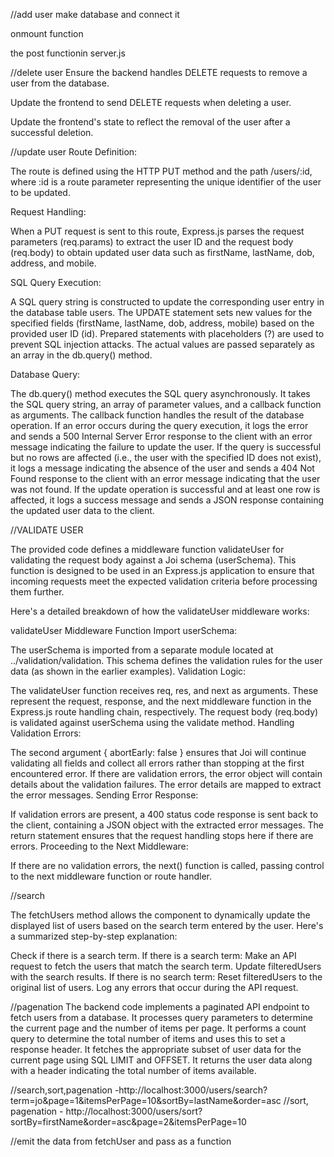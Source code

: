 //add user
make database and connect it

onmount function

the post functionin server.js


//delete user
Ensure the backend handles DELETE requests to remove a user from the database.

Update the frontend to send DELETE requests when deleting a user.

Update the frontend's state to reflect the removal of the user after a successful deletion.


//update user
Route Definition:

The route is defined using the HTTP PUT method and the path /users/:id, where :id is a route parameter representing the unique identifier of the user to be updated.

Request Handling:

When a PUT request is sent to this route, Express.js parses the request parameters (req.params) to extract the user ID and the request body (req.body) to obtain updated user data such as firstName, lastName, dob, address, and mobile.

SQL Query Execution:

A SQL query string is constructed to update the corresponding user entry in the database table users. The UPDATE statement sets new values for the specified fields (firstName, lastName, dob, address, mobile) based on the provided user ID (id).
Prepared statements with placeholders (?) are used to prevent SQL injection attacks. The actual values are passed separately as an array in the db.query() method.

Database Query:

The db.query() method executes the SQL query asynchronously. It takes the SQL query string, an array of parameter values, and a callback function as arguments.
The callback function handles the result of the database operation. If an error occurs during the query execution, it logs the error and sends a 500 Internal Server Error response to the client with an error message indicating the failure to update the user.
If the query is successful but no rows are affected (i.e., the user with the specified ID does not exist), it logs a message indicating the absence of the user and sends a 404 Not Found response to the client with an error message indicating that the user was not found.
If the update operation is successful and at least one row is affected, it logs a success message and sends a JSON response containing the updated user data to the client.


//VALIDATE USER

The provided code defines a middleware function validateUser for validating the request body against a Joi schema (userSchema). This function is designed to be used in an Express.js application to ensure that incoming requests meet the expected validation criteria before processing them further.

Here's a detailed breakdown of how the validateUser middleware works:

validateUser Middleware Function
Import userSchema:

The userSchema is imported from a separate module located at ../validation/validation.
This schema defines the validation rules for the user data (as shown in the earlier examples).
Validation Logic:

The validateUser function receives req, res, and next as arguments. These represent the request, response, and the next middleware function in the Express.js route handling chain, respectively.
The request body (req.body) is validated against userSchema using the validate method.
Handling Validation Errors:

The second argument { abortEarly: false } ensures that Joi will continue validating all fields and collect all errors rather than stopping at the first encountered error.
If there are validation errors, the error object will contain details about the validation failures.
The error details are mapped to extract the error messages.
Sending Error Response:

If validation errors are present, a 400 status code response is sent back to the client, containing a JSON object with the extracted error messages.
The return statement ensures that the request handling stops here if there are errors.
Proceeding to the Next Middleware:

If there are no validation errors, the next() function is called, passing control to the next middleware function or route handler.




//search

The fetchUsers method allows the component to dynamically update the displayed list of users based on the search term entered by the user. Here's a summarized step-by-step explanation:

Check if there is a search term.
If there is a search term:
    Make an API request to fetch the users that match the search term.
    Update filteredUsers with the search results.
If there is no search term:
    Reset filteredUsers to the original list of users.
Log any errors that occur during the API request.


//pagenation 
The backend code implements a paginated API endpoint to fetch users from a database.
It processes query parameters to determine the current page and the number of items per page.
It performs a count query to determine the total number of items and uses this to set a response header.
It fetches the appropriate subset of user data for the current page using SQL LIMIT and OFFSET.
It returns the user data along with a header indicating the total number of items available.




//search,sort,pagenation -http://localhost:3000/users/search?term=jo&page=1&itemsPerPage=10&sortBy=lastName&order=asc
//sort, pagenation - http://localhost:3000/users/sort?sortBy=firstName&order=asc&page=2&itemsPerPage=10


//emit the data from fetchUser and pass as a function


<template>
  <div class="tableInfo">
    <h3>Users Data</h3>
    <div class="table-header">
      <div class="search-bar">
        <label>Search Bar</label>
        <input
          type="text"
          placeholder="...search"
          v-model="searchTerm"
          @input="fetchUsers"
          class="search-input"
        />
      </div>
      <div class="sortingBar">
        <label for="dropdown"> Items: </label>
        <select
          v-model="dropDownField"
          @change="itemsDropdown"
          class="select-input"
        >
          <option v-for="option in itemOptions" :key="option" :value="option">
            {{ option }}
          </option>
        </select>
      </div>

      <div class="sortingBar">
        <label for="sortField">Sort By:</label>
        <select v-model="sortField" @change="fetchUsers" class="select-input">
          <option
            v-for="option in sortingOptions"
            :key="option.value"
            :value="option.value"
          >
            {{ option.text }}
          </option>
        </select>
        <label for="sortOrder">Order:</label>
        <select v-model="sortOrder" @change="fetchUsers" class="select-input">
          <option
            v-for="option in orderingOptions"
            :key="option.value"
            :value="option.value"
          >
            {{ option.text }}
          </option>
        </select>
      </div>
    </div>
    <div>
      <div v-if="showSuccessMessage" class="success-message">
        Data updated successfully!
      </div>
      <table class="table">
        <thead>
          <tr>
            <th>First Name</th>
            <th>Last Name</th>
            <th>Mobile</th>
            <th>Address</th>
            <th>DOB</th>
            <th>Actions</th>
          </tr>
        </thead>
        <tbody class="tableBody" v-if="filteredUsers.length > 0">
          <tr v-for="(user, index) in filteredUsers" :key="index">
            <td>
              <span v-if="editIndex !== index">{{ user.firstName }}</span>
              <input
                v-else
                v-model="editableUser.firstName"
                class="input-field"
              />
            </td>
            <td>
              <span v-if="editIndex !== index">{{ user.lastName }}</span>
              <input
                v-else
                v-model="editableUser.lastName"
                class="input-field"
              />
            </td>
            <td>
              <span v-if="editIndex !== index">{{ user.mobile }}</span>
              <input v-else v-model="editableUser.mobile" class="input-field" />
            </td>
            <td>
              <span v-if="editIndex !== index">{{ user.address }}</span>
              <input
                v-else
                v-model="editableUser.address"
                class="input-field"
              />
            </td>
            <td>
              <span v-if="editIndex !== index">{{ user.dob }}</span>
              <input
                v-else
                v-model="editableUser.dob"
                type="date"
                class="input-field"
              />
            </td>
            <td class="buttons-align">
              <button
                v-if="editIndex !== index"
                class="edit-button"
                @click="startEditing(index, user)"
              >
                Edit
              </button>
              <button v-else class="update-button" @click="saveEdit">
                Update
              </button>
              <button
                v-if="editIndex === index"
                class="cancel-button"
                @click="cancelEdit"
              >
                Cancel
              </button>
              <button
                v-if="editIndex !== index"
                class="delete-button"
                @click="confirmDelete(user.id)"
              >
                Delete
              </button>
            </td>
          </tr>
        </tbody>
        <div v-else class="no-users-message"><h2>No user found</h2></div>
      </table>
    </div>
  </div>
</template>

<script setup>
import { ref, reactive, watch, onMounted } from "vue";
import axios from "axios";

const props = defineProps({
  users: {
    type: Array,
    required: true,
  },
});

const emit = defineEmits(["update-user", "delete-user"]);

const editIndex = ref(null);
const editableUser = reactive({});
const showSuccessMessage = ref(false);
const searchTerm = ref("");
const filteredUsers = ref([]);
const sortField = ref("firstName");
const sortOrder = ref("asc");
const dropDownField = ref(10);
const itemOptions = [5, 10, 25];
const sortingOptions = [
  { value: "firstName", text: "First Name" },
  { value: "lastName", text: "Last Name" },
  { value: "mobile", text: "Mobile" },
  { value: "address", text: "Address" },
  { value: "dob", text: "DOB" },
];
const orderingOptions = [
  { value: "asc", text: "Ascending" },
  { value: "desc", text: "Descending" },
];

watch(
  () => props.users,
  (newUsers) => {
    filteredUsers.value = newUsers;
  },
  { immediate: true }
);

const startEditing = (index, user) => {
  editIndex.value = index;
  Object.assign(editableUser, { ...user });
};

const saveEdit = () => {
  axios
    .put(`/api/users/${editableUser.id}`, editableUser)
    .then(() => {
      emit("update-user", { ...editableUser });
      editIndex.value = null;
      showSuccessMessage.value = true;
      setTimeout(() => {
        showSuccessMessage.value = false;
      }, 2000);
    })
    .catch((error) => {
      console.error("Error updating user:", error);
    });
};

const cancelEdit = () => {
  editIndex.value = null;
  Object.keys(editableUser).forEach((key) => {
    editableUser[key] = "";
  });
};

const confirmDelete = async (userId) => {
  if (confirm("Are you sure you want to delete this user?")) {
    try {
      await axios.delete(`/api/users/${userId}`);
      emit("delete-user", userId);
      filteredUsers.value = filteredUsers.value.filter(
        (user) => user.id !== userId
      );
      fetchUsers();
    } catch (error) {
      console.error("Error deleting user:", error);
    }
  }
};

const fetchUsers = async () => {
  const params = {
    term: searchTerm.value,
    sortBy: sortField.value,
    order: sortOrder.value,
  };

  try {
    const response = await axios.get("/api/users/search", { params });
    filteredUsers.value = response.data;
  } catch (error) {
    console.error("Error fetching users:", error);
  }
};

const itemsDropdown = () => {
  fetchUsers();
};

onMounted(() => {
  fetchUsers();
});
</script>
